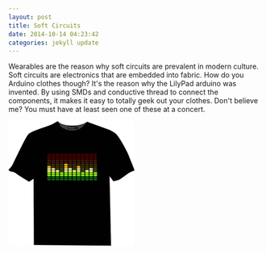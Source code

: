 ```yaml
---
layout: post
title: Soft Circuits
date: 2014-10-14 04:23:42
categories: jekyll update
---
```

Wearables are the reason why soft circuits are prevalent in modern culture. Soft circuits are electronics that are embedded into fabric. How do you Arduino clothes though? It's the reason why the LilyPad arduino was invented. By using SMDs and conductive thread to connect the components, it makes it easy to totally geek out your clothes. Don't believe me? You must have at least seen one of these at a concert.

![](/assets/electronicShirt.gif)


